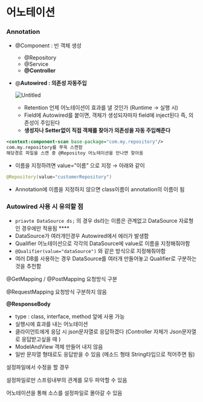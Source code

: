 # 어노테이션

### Annotation

- @Component : 빈 객체 생성
    - @Repository
    - @Service
    - **@Controller**
- @**Autowired : 의존성 자동주입**
    
    ![Untitled](%E1%84%8B%E1%85%A5%E1%84%82%E1%85%A9%E1%84%90%E1%85%A6%E1%84%8B%E1%85%B5%E1%84%89%E1%85%A7%E1%86%AB%205cbf7d0f3c2c447ba6f4bb646aeaba51/Untitled.png)
    
    - Retention 언제 어노테이션이 효과를 낼 것인가 (Runtime -> 실행 시)
    - Field에 Autowired를 붙이면, 객체가 생성되자마자 field에 inject된다 
    즉, 의존성이 주입된다
    - **생성자나 Setter없이 직접 객체를 찾아가 의존성을 자동 주입해준다**

```xml
<context:component-scan base-package="com.my.repository"/>
com.my.repository를 쭈욱 스캔함 
해당경로 파일을 스캔 중 @Repositoy 어노테이션을 만나면 찾아옴 
```

- 이름을 지정하려면 value=”이름” 으로 지정  → 아래와 같이

```java
@Repository(value="customerRepository")
```

- Annotation에 이름을 지정하지 않으면 class이름이 annotation의 이름이 됨

### Autowired 사용 시 유의할 점

- `priavte DataSource ds;` 의 경우 ds라는 이름은 관계없고 DataSource 자료형인 경우에만 적용됨  ****
- DataSource가 여러개인경우 Autowired에서 에러가 발생함
- Qualifier 어노테이션으로 각각의 DataSource에 value로 이름을 지정해줘야함
- `@Qualifier(value="dataSource")` 와 같은 방식으로 지정해줘야함
- 여러 DB를 사용하는 경우 DataSource를 여러개 만들어놓고 Qualifier로 구분하는것을 추천함

@GetMapping / @PostMapping 요청방식 구분 

@RequestMapping 요청방식 구분하지 않음 

**@ResponseBody** 

- type : class, interface, method 앞에 사용 가능
- 실행시에 효과를 내는 어노테이션
- 클라이언트에게 응답 시 json문자열로 응답하겠다 
(Controller 자체가 Json문자열로 응답받고싶을 때 )
- ModelAndView 객체 만들어 내지 않음
- 일반 문자열 형태로도 응답받을 수 있음
(메소드 형태 String타입으로 적어주면 됨)

설정파일에서 수정을 할 경우

설정파일로만 스프링내부의 관계를 모두 파악할 수 있음 

어노테이션을 통해 소스를 설정파일로 몰아갈 수 있음